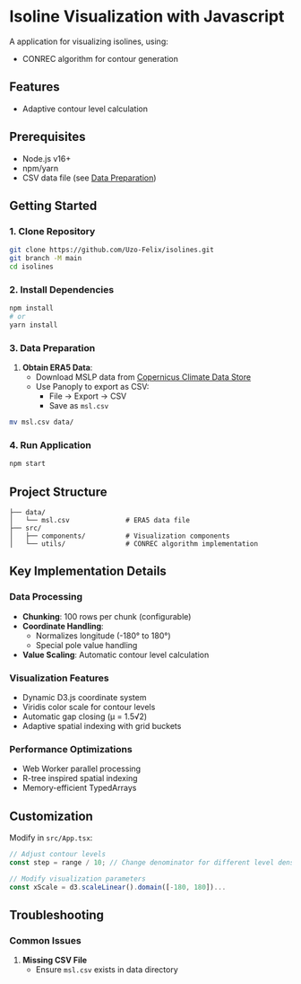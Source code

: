 # Isoline Visualization with Javascript

A application for visualizing isolines, using:
- CONREC algorithm for contour generation



## Features
- Adaptive contour level calculation

## Prerequisites
- Node.js v16+
- npm/yarn
- CSV data file (see [Data Preparation](#data-preparation))

## Getting Started

### 1. Clone Repository
```bash
git clone https://github.com/Uzo-Felix/isolines.git
git branch -M main
cd isolines
```

### 2. Install Dependencies
```bash
npm install
# or
yarn install
```

### 3. Data Preparation
1. **Obtain ERA5 Data**:
   - Download MSLP data from [Copernicus Climate Data Store](https://cds.climate.copernicus.eu/)
   - Use Panoply to export as CSV:
     - File → Export → CSV
     - Save as `msl.csv`

```bash
mv msl.csv data/
```



### 4. Run Application
```bash
npm start
```

## Project Structure
```text
├── data/               
│   └── msl.csv              # ERA5 data file 
├── src/
│   ├── components/          # Visualization components
│   └── utils/               # CONREC algorithm implementation
```

## Key Implementation Details

### Data Processing
- **Chunking**: 100 rows per chunk (configurable)
- **Coordinate Handling**:
  - Normalizes longitude (-180° to 180°)
  - Special pole value handling
- **Value Scaling**: Automatic contour level calculation

### Visualization Features
- Dynamic D3.js coordinate system
- Viridis color scale for contour levels
- Automatic gap closing (μ = 1.5√2)
- Adaptive spatial indexing with grid buckets

### Performance Optimizations
- Web Worker parallel processing
- R-tree inspired spatial indexing
- Memory-efficient TypedArrays

## Customization
Modify in `src/App.tsx`:
```typescript
// Adjust contour levels
const step = range / 10; // Change denominator for different level density

// Modify visualization parameters
const xScale = d3.scaleLinear().domain([-180, 180])...
```

## Troubleshooting

### Common Issues
1. **Missing CSV File**
   - Ensure `msl.csv` exists in data directory



   